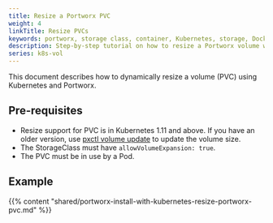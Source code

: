 ```yaml
---
title: Resize a Portworx PVC
weight: 4
linkTitle: Resize PVCs
keywords: portworx, storage class, container, Kubernetes, storage, Docker, k8s, flexvol, pv, persistent disk,StatefulSets
description: Step-by-step tutorial on how to resize a Portworx volume with Kubernetes
series: k8s-vol
---
```


This document describes how to dynamically resize a volume (PVC) using Kubernetes and Portworx.

## Pre-requisites

* Resize support for PVC is in Kubernetes 1.11 and above. If you have an older version, use [pxctl volume update](/reference/cli/updating-volumes) to update the volume size.
* The StorageClass must have `allowVolumeExpansion: true`.
* The PVC must be in use by a Pod.

## Example

{{% content "shared/portworx-install-with-kubernetes-resize-portworx-pvc.md" %}}
